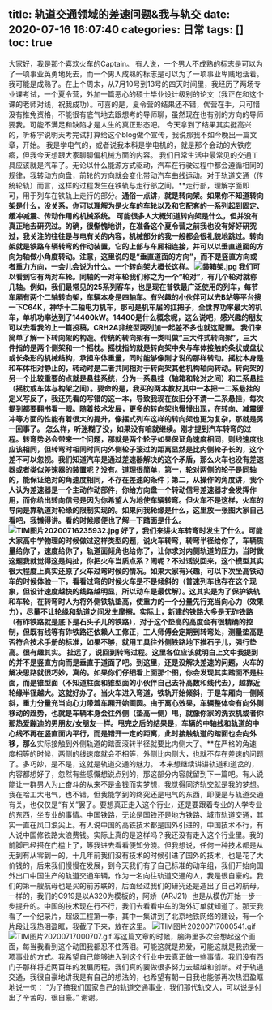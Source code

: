 title: 轨道交通领域的差速问题&amp;我与轨交
date: 2020-07-16 16:07:40
categories: 日常
tags: []
toc: true
---
大家好，我是那个喜欢火车的Captain。
有人说，一个男人不成熟的标志是可以为了一项事业英勇地死去，而一个男人成熟的标志是可以为了一项事业卑贱地活着。我可能是成熟了。在上个周末，从7月10号到13号的四天时间里，我经历了两场专业课考试，一个夏令营，外加一篇恶心的硕士毕业设计级别的论文（我正在和这个课的老师对线，祝我成功）。可喜的是，夏令营的结果还不错，优营在手，只可惜没有推免资格，不能很有底气地去跟想考的导师聊，虽然现在也有别的方向的导师要我。可能不满足和缺陷才是人生的真正形态吧。
今天拿到了结果其实挺高兴的，听栋宇说明天考完试打算给这个blog做个宣传，我说那我不如今晚出一篇文章，开始。
我是学电气的，或者说我本科是学电机的，就是那个会动的大铁疙瘩，但我今天想跟大家聊聊偏机械方面的内容。
我们日常生活中最常见的交通工具应该就是汽车了。无论以什么能源方式驱动，汽车在行驶过程中都会遵循相同的规律，我转动方向盘，前轮的方向就会变化带动汽车曲线运动。对于轨道交通（传统轮轨）而言，这样的过程发生在铁轨与走行部之间。**走行部，理解字面即可，用于列车在铁轨上走行的部分。**通俗一点讲，就是转向架。如果你不知道转向架是什么，没关系，你可以理解为是火车的车轮以及和它配套的一系列起到固定、缓冲减震、传动作用的机械系统。
可能很多人大概知道转向架是什么，但并没有真正地去研究过。的确，很惭愧地讲，在准备这个夏令营之前我也没有好好研究过，我关注的往往是与电有关的内容，机械部分的我一般都会很礼貌地跳过。转向架就是铁路车辆转弯的作动装置，它的上部与车厢相连接，并可以以垂直道面的方向为轴做小角度转动。**注意，这里说的是“垂直道面的方向”，而不是竖直方向或者重力方向，**一会儿会说为什么。一个转向架大概长这样。
![装箱架.jpg][1]
我们可以看到它有两对车轮。同轴的一对车轮我们称之为一个“轮对”，有几个轮对就称几轴。例如，我们最常见的25系列客车，也是现在普铁最广泛使用的列车，每节车厢有两个二轴转向架，车辆本身是四轴车。有兴趣的小伙伴可以去B站等平台搜一下C64K，神华十二轴电力机车，那可是机车届的扛把子，全世界功率最大的机车，单机功率达到了14400kW。14400是什么概念呢，这么说吧，感兴趣的朋友可以去看我的上一篇投稿，CRH2A非统型两列加一起差不多也就这配置。
我们来简单了解一下转向架的构造。传统的转向架有一类叫做“三大件式转向架”，三大件指的是两个侧架和一个摇枕。摇枕指的就是转向架中央与车体接触的条状或盘状或长条形的机械结构，承担车体重量，同时能够像刚才说的那样转动。摇枕本身是和车体相对静止的，转动时是二者共同相对于转向架其他机构轴向转动。转向架的另一个比较重要的点就是悬挂系统，分为一系悬挂（轴箱和轮对之间）和二系悬挂（摇枕或车体与构架之间）。要命的是，我买的两本教材其中一本把一二系悬挂的定义写反了，我还先看的写错的这一本，导致我现在依旧分不清一二系悬挂，每次提到都要翻书看一眼。随着技术发展，更多的转向架也慢慢出现，在转向、减震缓冲等方面的性能有着很大的提升，像摆式列车这样的转向架也更为复杂，那就是另一回事了。
怎么样，听迷糊了没，如果没有咱就继续。刚才提到汽车转弯的过程。转弯势必会带来一个问题，那就是两个轮子如果保证角速度相同，则线速度也应该相同，但转弯时相同时间内外侧轮子滚过的距离显然是比内侧轮子长的，这个差不可以忽视。我们知道汽车是通过差速器解决的这个矛盾，那么火车也没有差速器或者类似差速器的装置呢？没有。道理很简单，第一，轮对两侧的轮子是同轴的，能保证绝对的角速度相同，不存在差速的条件；第二，从操作的角度讲，我个人认为差速器是一个主动作动部件，你给方向盘一个转动信号差速器才会发挥作用，而你给出转向信号是因为你希望人为地使车辆转弯。但火车不是这样，火车的导向是靠轨道对轮缘的限制实现的。如果问我轮缘是什么，这里放一张图大家自己看吧，我懒得讲。看的时候顺便也了解一下踏面是什么。
![TIM图片20200716235932.jpg][2]
好了，我们来讲火车转弯时发生了什么。可能大家高中学物理的时候做过这样类型的题，说火车转弯，转弯半径给你了，车辆质量给你了，速度给你了，轨道面倾角也给你了，让你求对内侧轨道的压力。当时做这题我就觉得这是纯扯，你把火车当质点系？闹呢？不过话说回来，这个模型其实很大程度上真实还原了火车过弯时候的情况。如果大家有兴趣，可以下次坐高铁动车的时候体验一下，看看过弯的时候火车是不是倾斜的（普速列车也存在这个现象，但设计速度越快的线路越明显，所以动车是最优解）。这其实是为了保护铁轨和车轮，在转弯时人为将外侧铁轨垫高，使重力的一个分量先行充当向心力（效果力），尽量不让轮缘和轨道之间发生摩擦。实际上，新建的铁路大多是无砟铁路（有砟铁路就是底下是石头子儿的铁路），对于这个垫高的高度会有很精确的控制，但既有线等有砟铁路还依赖人工修正，工人师傅会定期到转弯处，测量垫高是否符合技术手册的标准，如果不够，就用工具往外侧铁路地下推石子儿，强行垫高。很有趣其实。
扯远了，说回到转弯过程。这里各位应该就明白上文中我提到的并不是竖直方向而是垂直于道面了吧。到这里，还是没解决差速的问题，火车的解决思路就很巧妙，真的。如果你们仔细看上面那个图，你会发现其实踏面不是柱面，而是**锥型面**（不知道柱面和锥型面的小伙伴自己去补高数和线代去），越靠近轮缘半径越大。这就好办了。当火车进入弯道，铁轨开始倾斜，于是车厢向一侧倾斜，重力分量充当向心力带着车厢开始画圆。由于离心效果，车辆整体会有向外侧移动的趋势，也就是车辆本身会往外侧（垫高一侧）甩，就像你家的洗衣机或者你那热爱蹦迪的男朋友/女朋友一样。甩完之后的结果是，车辆的中轴线和轨道的中心线不再在竖直面内平行，而是错开一定的距离，此时接触轨道的踏面也会向外移，那么**实际接触到外侧轨道的踏面滚转半径就要比内侧大了。**在严格的角速度相等的时候，两侧的线速度就会不相等，外侧比内侧大，也就不存在差速的问题了。多巧妙，是不是，这就是轨道交通的魅力。
本来想继续讲讲轨道和道岔的，内容都想好了，忽然有些感慨想说点别的，那这部分内容就留到下一篇吧。有人说能让一群男人为止奋斗的从来不是金钱而实梦想，我觉得同济轨交就是我的梦想。我在哈工大电气，也不错，但我能学到的终究还是电气的东西，即便是与轨道交通有关，也仅仅是“有关”罢了。要想真正走入这个行业，还是要跟着专业的人学专业的东西，坐专业的事情。中国铁路，无论是国铁还是地方铁路、城市轨道交通，其实一直在风口浪尖上。有人说中国的高铁技术都是国外引进的，中国技术不行，有人说中国修铁路太浪费钱。实际上真的是这样吗？我还没有走入这个行业里。我的前脚已经搭在门槛上了，等我进去看看便知分晓。但我想说，任何一种技术都是从无到有从零到一的，十几年前我们没有技术的时候引进了国外的技术，也是花了大价钱的，后来我们慢慢在发展，到今天我们有了自己标准的动车组，我们开始向国外出口中国生产的轨道交通车辆，作为一名向往轨道交通的人，我是很自豪的。我们的第一艘航母也是买的前苏联的，后面经过我们的研究还是造出了自己的航母。一样的，我们的C919是以A320为模板的，阿娇（ARJ21）也是从模仿开始一步一步提升的。中国的技术现在行不行，我们去看看中车的海外订单就知道了。那天我看了一个纪录片，超级工程第一季，其中一集讲到了北京地铁网络的建设，有一个片段让我热泪盈眶，我截了下来，放在这里。
![TIM图片20200717000541.gif][3]
![TIM图片20200717000707.gif][4]
写这篇文章的时候，脑海里多次会想起这个画面，每当我看到这个动图我都忍不住落泪。可能这就是热爱，可能这就是我热爱一项事业的方式。我希望自己能够进入到这个行业中去真正做一些事情。我们没有西门子那样将近两百年的发展历程，我们真的要做很多努力去超越和创新。对于轨道交通，我很自豪地讲我是有自己的想法的，也希望有朝一日我也能够再次热泪盈眶地说一句：
“为了搞我们国家自己的轨道交通事业，我们那代轨交人，可以说是付出了辛苦的，很自豪。” 
谢谢。


  [1]: /old_images/2020/07/623017393.jpg
  [2]: /old_images/2020/07/2822560807.jpg
  [3]: /old_images/2020/07/1405371260.gif
  [4]: /old_images/2020/07/3520035333.gif
